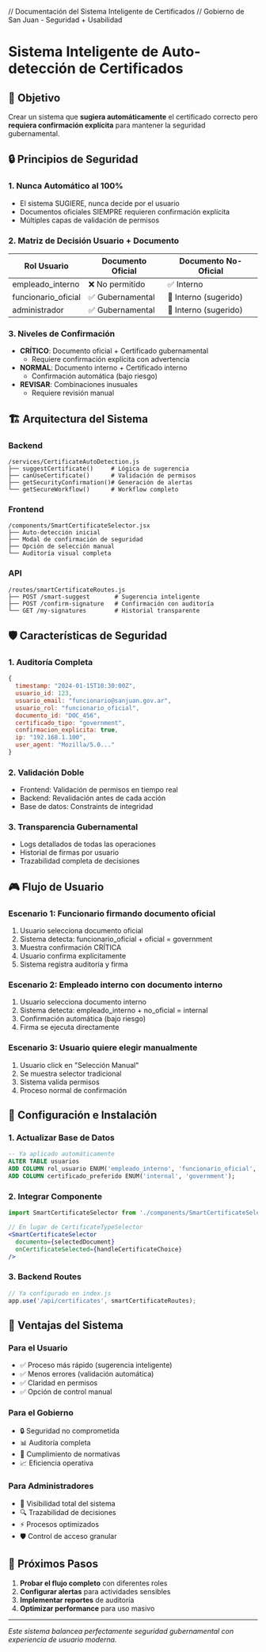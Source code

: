 // Documentación del Sistema Inteligente de Certificados
// Gobierno de San Juan - Seguridad + Usabilidad

# Sistema Inteligente de Auto-detección de Certificados

## 🎯 Objetivo

Crear un sistema que **sugiera automáticamente** el certificado correcto pero **requiera confirmación explícita** para mantener la seguridad gubernamental.

## 🔒 Principios de Seguridad

### 1. Nunca Automático al 100%
- El sistema SUGIERE, nunca decide por el usuario
- Documentos oficiales SIEMPRE requieren confirmación explícita
- Múltiples capas de validación de permisos

### 2. Matriz de Decisión Usuario + Documento

| Rol Usuario        | Documento Oficial | Documento No-Oficial |
|-------------------|-------------------|---------------------|
| empleado_interno  | ❌ No permitido   | ✅ Interno          |
| funcionario_oficial| ✅ Gubernamental  | 🤔 Interno (sugerido)|
| administrador     | ✅ Gubernamental  | 🤔 Interno (sugerido)|

### 3. Niveles de Confirmación

- **CRÍTICO**: Documento oficial + Certificado gubernamental
  - Requiere confirmación explícita con advertencia
- **NORMAL**: Documento interno + Certificado interno  
  - Confirmación automática (bajo riesgo)
- **REVISAR**: Combinaciones inusuales
  - Requiere revisión manual

## 🏗️ Arquitectura del Sistema

### Backend
```
/services/CertificateAutoDetection.js
├── suggestCertificate()     # Lógica de sugerencia
├── canUseCertificate()      # Validación de permisos
├── getSecurityConfirmation()# Generación de alertas
└── getSecureWorkflow()      # Workflow completo
```

### Frontend
```
/components/SmartCertificateSelector.jsx
├── Auto-detección inicial
├── Modal de confirmación de seguridad
├── Opción de selección manual
└── Auditoría visual completa
```

### API
```
/routes/smartCertificateRoutes.js
├── POST /smart-suggest       # Sugerencia inteligente
├── POST /confirm-signature   # Confirmación con auditoría
└── GET /my-signatures        # Historial transparente
```

## 🛡️ Características de Seguridad

### 1. Auditoría Completa
```javascript
{
  timestamp: "2024-01-15T10:30:00Z",
  usuario_id: 123,
  usuario_email: "funcionario@sanjuan.gov.ar",
  usuario_rol: "funcionario_oficial",
  documento_id: "DOC_456",
  certificado_tipo: "government",
  confirmacion_explicita: true,
  ip: "192.168.1.100",
  user_agent: "Mozilla/5.0..."
}
```

### 2. Validación Doble
- Frontend: Validación de permisos en tiempo real
- Backend: Revalidación antes de cada acción
- Base de datos: Constraints de integridad

### 3. Transparencia Gubernamental
- Logs detallados de todas las operaciones
- Historial de firmas por usuario
- Trazabilidad completa de decisiones

## 🎮 Flujo de Usuario

### Escenario 1: Funcionario firmando documento oficial
1. Usuario selecciona documento oficial
2. Sistema detecta: funcionario_oficial + oficial = government
3. Muestra confirmación CRÍTICA
4. Usuario confirma explícitamente
5. Sistema registra auditoría y firma

### Escenario 2: Empleado interno con documento interno
1. Usuario selecciona documento interno
2. Sistema detecta: empleado_interno + no_oficial = internal
3. Confirmación automática (bajo riesgo)
4. Firma se ejecuta directamente

### Escenario 3: Usuario quiere elegir manualmente
1. Usuario click en "Selección Manual"
2. Se muestra selector tradicional
3. Sistema valida permisos
4. Proceso normal de confirmación

## 🔧 Configuración e Instalación

### 1. Actualizar Base de Datos
```sql
-- Ya aplicado automáticamente
ALTER TABLE usuarios 
ADD COLUMN rol_usuario ENUM('empleado_interno', 'funcionario_oficial', 'administrador'),
ADD COLUMN certificado_preferido ENUM('internal', 'government');
```

### 2. Integrar Componente
```jsx
import SmartCertificateSelector from './components/SmartCertificateSelector';

// En lugar de CertificateTypeSelector
<SmartCertificateSelector 
  documento={selectedDocument}
  onCertificateSelected={handleCertificateChoice}
/>
```

### 3. Backend Routes
```javascript
// Ya configurado en index.js
app.use('/api/certificates', smartCertificateRoutes);
```

## 🎯 Ventajas del Sistema

### Para el Usuario
- ✅ Proceso más rápido (sugerencia inteligente)
- ✅ Menos errores (validación automática)
- ✅ Claridad en permisos
- ✅ Opción de control manual

### Para el Gobierno
- 🔒 Seguridad no comprometida
- 📊 Auditoría completa
- 🎯 Cumplimiento de normativas
- 📈 Eficiencia operativa

### Para Administradores
- 👀 Visibilidad total del sistema
- 🔍 Trazabilidad de decisiones
- ⚡ Procesos optimizados
- 🛡️ Control de acceso granular

## 🚀 Próximos Pasos

1. **Probar el flujo completo** con diferentes roles
2. **Configurar alertas** para actividades sensibles
3. **Implementar reportes** de auditoría
4. **Optimizar performance** para uso masivo

---

*Este sistema balancea perfectamente seguridad gubernamental con experiencia de usuario moderna.*